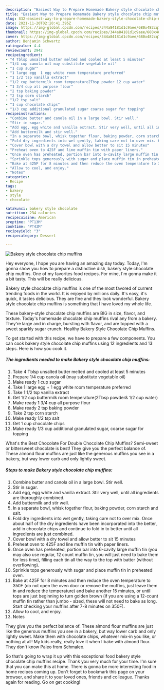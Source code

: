 ```yaml
---
description: "Easiest Way to Prepare Homemade Bakery style chocolate chip muffins"
title: "Easiest Way to Prepare Homemade Bakery style chocolate chip muffins"
slug: 832-easiest-way-to-prepare-homemade-bakery-style-chocolate-chip-muffins
date: 2021-11-20T02:20:41.395Z
image: https://img-global.cpcdn.com/recipes/344a84181d1c9aee/680x482cq70/bakery-style-chocolate-chip-muffins-recipe-main-photo.jpg
thumbnail: https://img-global.cpcdn.com/recipes/344a84181d1c9aee/680x482cq70/bakery-style-chocolate-chip-muffins-recipe-main-photo.jpg
cover: https://img-global.cpcdn.com/recipes/344a84181d1c9aee/680x482cq70/bakery-style-chocolate-chip-muffins-recipe-main-photo.jpg
author: Benjamin Schwartz
ratingvalue: 4.4
reviewcount: 2942
recipeingredient:
- "4 Tblsp unsalted butter melted and cooled at least 5 minutes"
- "1/4 cup canola oil may substitute vegetable oil"
- "1 cup sugar"
- "1 large egg  1 egg white room temperature preferred"
- "1 1/2 tsp vanilla extract"
- "1/2 cup buttermilk room temperature2Tbsp powder 12 cup water"
- "1 3/4 cup all purpose flour"
- "2 tsp baking powder"
- "2 tsp corn starch"
- "1/2 tsp salt"
- "1 cup chocolate chips"
- "1/3 cup additional granulated sugar coarse sugar for topping"
recipeinstructions:
- "Combine butter and canola oil in a large bowl. Stir well."
- "Stir in sugar."
- "Add egg, egg white and vanilla extract. Stir very well, until all ingredients are thoroughly combined."
- "Add buttermilk and stir well."
- "In a separate bowl, whisk together flour, baking powder, corn starch and salt."
- "Fold dry ingredients into wet gently, taking care not to over mix. Once about half of the dry ingredients have been incorporated into the better, add in chocolate chips and continue to fold in to better until all ingredients are just combined."
- "Cover bowl with a dry towel and allow better to sit 15 minutes"
- "Preheat oven to 425F and line muffin tin with paper liners."
- "Once oven has preheated, portion bar into 6-cavity large muffin tin (you may also use regular, 12 count muffin tin, you will just need to bake them for less time), filling each tin all the way to the top with batter (without overflowing)."
- "Sprinkle tops generously with sugar and place muffin tin in preheated oven."
- "Bake at 425F for 8 minutes and then reduce the oven temperature to 350F (do not open the oven door or remove the muffins, just leave them in and reduce the temperature) and bake another 15 minutes, or until tops are just beginning to turn golden brown (if you are using a 12-count muffin tin rather than jumbo - sized, these will not need to bake as long. Start checking your muffins after 7-8 minutes on 350F)."
- "Allow to cool, and enjoy."
- "Notes"
categories:
- Recipe
tags:
- bakery
- style
- chocolate

katakunci: bakery style chocolate 
nutrition: 234 calories
recipecuisine: American
preptime: "PT13M"
cooktime: "PT43M"
recipeyield: "3"
recipecategory: Dessert

---
```



![Bakery style chocolate chip muffins](https://img-global.cpcdn.com/recipes/344a84181d1c9aee/680x482cq70/bakery-style-chocolate-chip-muffins-recipe-main-photo.jpg)

Hey everyone, I hope you are having an amazing day today. Today, I'm gonna show you how to prepare a distinctive dish, bakery style chocolate chip muffins. One of my favorites food recipes. For mine, I'm gonna make it a bit tasty. This will be really delicious.

Bakery style chocolate chip muffins is one of the most favored of current trending foods in the world. It is enjoyed by millions daily. It's easy, it's quick, it tastes delicious. They are fine and they look wonderful. Bakery style chocolate chip muffins is something that I have loved my whole life.

These bakery-style chocolate chip muffins are BIG in size, flavor, and texture. Today&#39;s homemade chocolate chip muffins rival any from a bakery. They&#39;re large and in charge, bursting with flavor, and are topped with a sweet sparkly sugar crunch. Healthy Bakery Style Chocolate Chip Muffins.


To get started with this recipe, we have to prepare a few components. You can cook bakery style chocolate chip muffins using 12 ingredients and 13 steps. Here is how you cook it.

<!--inarticleads1-->

##### The ingredients needed to make Bakery style chocolate chip muffins:

1. Take 4 Tblsp unsalted butter melted and cooled at least 5 minutes
1. Prepare 1/4 cup canola oil (may substitute vegetable oil)
1. Make ready 1 cup sugar
1. Take 1 large egg + 1 egg white room temperature preferred
1. Take 1 1/2 tsp vanilla extract
1. Get 1/2 cup buttermilk room temperature(2Tbsp powder&amp; 1/2 cup water)
1. Make ready 1 3/4 cup all purpose flour
1. Make ready 2 tsp baking powder
1. Take 2 tsp corn starch
1. Make ready 1/2 tsp salt
1. Get 1 cup chocolate chips
1. Make ready 1/3 cup additional granulated sugar, coarse sugar for topping


What&#39;s the Best Chocolate For Double Chocolate Chip Muffins? Semi-sweet or bittersweet chocolate is best! They give you the perfect balance of. These almond flour muffins are just like the generous muffins you see in a bakery, but way lower carb and only lightly sweet. 

<!--inarticleads2-->

##### Steps to make Bakery style chocolate chip muffins:

1. Combine butter and canola oil in a large bowl. Stir well.
1. Stir in sugar.
1. Add egg, egg white and vanilla extract. Stir very well, until all ingredients are thoroughly combined.
1. Add buttermilk and stir well.
1. In a separate bowl, whisk together flour, baking powder, corn starch and salt.
1. Fold dry ingredients into wet gently, taking care not to over mix. Once about half of the dry ingredients have been incorporated into the better, add in chocolate chips and continue to fold in to better until all ingredients are just combined.
1. Cover bowl with a dry towel and allow better to sit 15 minutes
1. Preheat oven to 425F and line muffin tin with paper liners.
1. Once oven has preheated, portion bar into 6-cavity large muffin tin (you may also use regular, 12 count muffin tin, you will just need to bake them for less time), filling each tin all the way to the top with batter (without overflowing).
1. Sprinkle tops generously with sugar and place muffin tin in preheated oven.
1. Bake at 425F for 8 minutes and then reduce the oven temperature to 350F (do not open the oven door or remove the muffins, just leave them in and reduce the temperature) and bake another 15 minutes, or until tops are just beginning to turn golden brown (if you are using a 12-count muffin tin rather than jumbo - sized, these will not need to bake as long. Start checking your muffins after 7-8 minutes on 350F).
1. Allow to cool, and enjoy.
1. Notes


They give you the perfect balance of. These almond flour muffins are just like the generous muffins you see in a bakery, but way lower carb and only lightly sweet. Make them with chocolate chips, whatever mix-in you like, or nothing at all! My kids really, really love it when I bake with almond flour. They don&#39;t know Paleo from Schmaleo. 

So that's going to wrap it up with this exceptional food bakery style chocolate chip muffins recipe. Thank you very much for your time. I'm sure that you can make this at home. There is gonna be more interesting food in home recipes coming up. Don't forget to bookmark this page on your browser, and share it to your loved ones, friends and colleague. Thanks again for reading. Go on get cooking!

